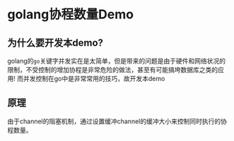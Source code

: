 # golang协程数量Demo

## 为什么要开发本demo?

golang的`go`关键字并发实在是太简单，但是带来的问题是由于硬件和网络状况的限制，不受控制的增加协程是非常危险的做法，甚至有可能搞垮数据库之类的应用!
而并发控制在go中是非常常用的技巧，故开发本demo

## 原理

由于channel的阻塞机制，通过设置缓冲channel的缓冲大小来控制同时执行的协程数量。